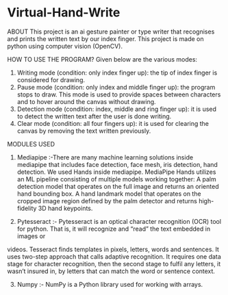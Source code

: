# Virtual-Hand-Write


ABOUT
This project is an ai gesture painter or type writer that recognises and prints the written text by our index finger. This project is made on python using computer vision (OpenCV).


HOW TO USE THE PROGRAM?
Given below are the various modes:
1)	Writing mode (condition: only index finger up): the tip of index finger is considered for drawing.
2)	Pause mode (condition: only index and middle finger up): the program stops to draw. This mode is used to provide spaces between characters and to hover around the canvas without drawing.
3)	Detection mode (condition: index, middle and ring finger up): it is used to detect the written text after the user is done writing.
4)	Clear mode (condition: all four fingers up): it is used for clearing the canvas by removing the text written previously.



MODULES USED
1.	Mediapipe :-There are many machine learning solutions inside mediapipe that includes face detection, face mesh, iris detection, hand detection.
We used Hands inside mediapipe. MediaPipe Hands utilizes an ML pipeline consisting of multiple models working together: A palm detection model that operates on the full image and returns an oriented hand bounding box. A hand landmark model that operates on the cropped image region defined by the palm detector and returns high-fidelity 3D hand keypoints.

2.	Pytesseract :- Pytesseract is an optical character recognition (OCR) tool for
python. That is, it will recognize and “read” the text embedded in images or
 
videos. Tesseract finds templates in pixels, letters, words and sentences. It uses two-step approach that calls adaptive recognition. It requires one data stage for character recognition, then the second stage to fulfil any letters, it wasn’t insured in, by letters that can match the word or sentence context.

3.	Numpy :- NumPy is a Python library used for working with arrays.
